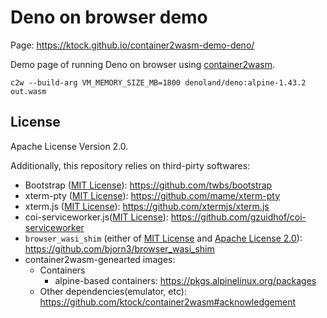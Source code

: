 # Deno on browser demo

Page: https://ktock.github.io/container2wasm-demo-deno/

Demo page of running Deno on browser using [container2wasm](https://github.com/ktock/container2wasm).

```
c2w --build-arg VM_MEMORY_SIZE_MB=1800 denoland/deno:alpine-1.43.2 out.wasm
```

## License

Apache License Version 2.0.

Additionally, this repository relies on third-pirty softwares:

- Bootstrap ([MIT License](https://github.com/twbs/bootstrap/blob/main/LICENSE)): https://github.com/twbs/bootstrap
- xterm-pty ([MIT License](https://github.com/mame/xterm-pty/blob/main/LICENSE.txt)): https://github.com/mame/xterm-pty
- xterm.js ([MIT License](https://github.com/xtermjs/xterm.js/blob/master/LICENSE)): https://github.com/xtermjs/xterm.js
- coi-serviceworker.js([MIT License](https://github.com/gzuidhof/coi-serviceworker/blob/master/LICENSE)): https://github.com/gzuidhof/coi-serviceworker
- `browser_wasi_shim` (either of [MIT License](https://github.com/bjorn3/browser_wasi_shim/blob/main/LICENSE-MIT) and [Apache License 2.0](https://github.com/bjorn3/browser_wasi_shim/blob/main/LICENSE-APACHE)): https://github.com/bjorn3/browser_wasi_shim
- container2wasm-genearted images:
  - Containers
    - alpine-based containers: https://pkgs.alpinelinux.org/packages
  - Other dependencies(emulator, etc): https://github.com/ktock/container2wasm#acknowledgement
